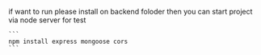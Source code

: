 if want to run please install on backend foloder then you can start project via node server for test
````
```
npm install express mongoose cors
```
````
